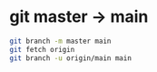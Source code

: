 # git master -> main
```bash
git branch -m master main
git fetch origin
git branch -u origin/main main
```
